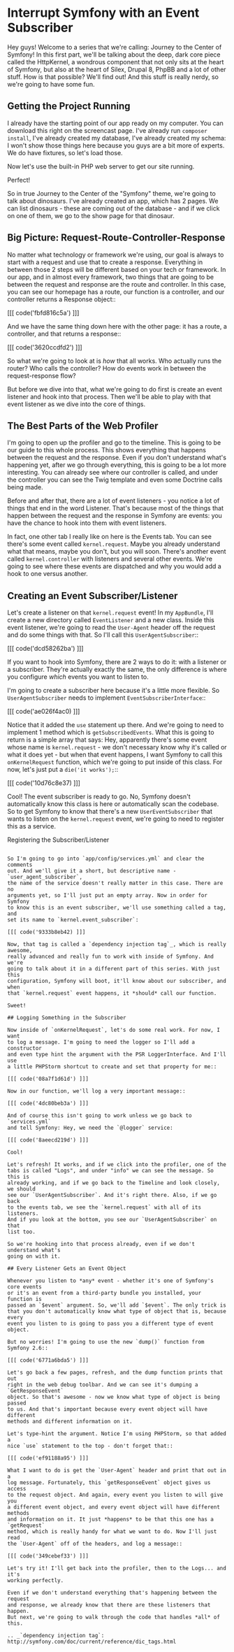 # Interrupt Symfony with an Event Subscriber

Hey guys! Welcome to a series that we're calling: Journey to the Center of
Symfony! In this first part, we'll be talking about the deep, dark core piece
called the HttpKernel, a wondrous component that not only sits at the heart
of Symfony, but also at the heart of Silex, Drupal 8, PhpBB and a lot of
other stuff. How is that possible? We'll find out! And this stuff is really
nerdy, so we're going to have some fun.

## Getting the Project Running

I already have the starting point of our app ready on my computer. You can
download this right on the screencast page. I've already run `composer install`,
I've already created my database, I've already created my schema: I won't
show those things here because you guys are a bit more of experts. We do
have fixtures, so let's load those.

Now let's use the built-in PHP web server to get our site running.

Perfect!

So in true Journey to the Center of the "Symfony" theme, we're going to talk
about dinosaurs. I've already created an app, which has 2 pages. We can list
dinosaurs - these are coming out of the database - and if we click on one
of them, we go to the show page for that dinosaur.

## Big Picture: Request-Route-Controller-Response

No matter what technology or framework we're using, our goal is always to
start with a request and use that to create a response. Everything in between
those 2 steps will be different based on your tech or framework. In our app,
and in almost every framework, two things that are going to be between the
request and response are the route and controller. In this case, you can see
our homepage has a route, our function is a controller, and our controller
returns a Response object::

[[[ code('fbfd816c5a') ]]]

And we have the same thing down here with the other page: it has a route,
a controller, and that returns a response::

[[[ code('3620ccdfd2') ]]]

So what we're going to look at is *how* that all works. Who actually runs
the router? Who calls the controller? How do events work in between the
request-response flow?

But before we dive into that, what we're going to do first is create an event
listener and hook into that process. Then we'll be able to play with that
event listener as we dive into the core of things.

## The Best Parts of the Web Profiler

I'm going to open up the profiler and go to the timeline. This is going to
be our guide to this whole process. This shows everything that happens between
the request and the response. Even if you don't understand what's happening
yet, after we go through everything, this is going to be a lot more interesting.
You can already see where our controller is called, and under the controller
you can see the Twig template and even some Doctrine calls being made.

Before and after that, there are a lot of event listeners - you notice a
lot of things that end in the word Listener. That's because most of the things
that happen between the request and the response in Symfony are events: you
have the chance to hook into them with event listeners.

In fact, one other tab I really like on here is the Events tab. You can see
there's some event called `kernel.request`. Maybe you already understand
what that means, maybe you don't, but you will soon. There's another event
called `kernel.controller` with listeners and several other events. We're
going to see where these events are dispatched and why you would add a hook
to one versus another.

## Creating an Event Subscriber/Listener

Let's create a listener on that `kernel.request` event! In my `AppBundle`,
I'll create a new directory called `EventListener` and a new class. Inside
this event listener, we're going to read the `User-Agent` header off the
request and do some things with that. So I'll call this `UserAgentSubscriber`::

[[[ code('dcd58262ba') ]]]

If you want to hook into Symfony, there are 2 ways to do it: with a listener
or a subscriber. They're actually exactly the same, the only difference is
where you configure *which* events you want to listen to.

I'm going to create a subscriber here because it's a little more flexible.
So `UserAgentSubscriber` needs to implement `EventSubscriberInterface`::

[[[ code('ae026f4ac0) ]]]

Notice that it added the `use` statement up there. And we're going to need
to implement 1 method which is `getSubscribedEvents`. What this is going
to return is a simple array that says: Hey, apparently there's some event
whose name is `kernel.request` - we don't necessary know why it's called
or what it does yet - but when that event happens, I want Symfony to call
this  `onKernelRequest` function, which we're going to put inside of this
class. For now, let's just put a `die('it works');`::

[[[ code('10d76c8e37) ]]]

Cool! The event subscriber is ready to go. No, Symfony doesn't automatically
know this class is here or automatically scan the codebase. So to get Symfony
to know that there's a new `UserEventSubscriber` that wants to listen on
the `kernel.request` event, we're going to need to register this as a
service.

Registering the Subscriber/Listener
~~~~~~~~~~~~~~~~~~~~~~~~~~~~~~~~~~~

So I'm going to go into `app/config/services.yml` and clear the comments
out. And we'll give it a short, but descriptive name - `user_agent_subscriber`,
the name of the service doesn't really matter in this case. There are no
arguments yet, so I'll just put an empty array. Now in order for Symfony
to know this is an event subscriber, we'll use something called a tag, and
set its name to `kernel.event_subscriber`:

[[[ code('9333b8eb42) ]]]

Now, that tag is called a `dependency injection tag`_, which is really awesome,
really advanced and really fun to work with inside of Symfony. And we're
going to talk about it in a different part of this series. With just this
configuration, Symfony will boot, it'll know about our subscriber, and when
that `kernel.request` event happens, it *should* call our function.

Sweet!

## Logging Something in the Subscriber

Now inside of `onKernelRequest`, let's do some real work. For now, I want
to log a message. I'm going to need the logger so I'll add a constructor
and even type hint the argument with the PSR LoggerInterface. And I'll use
a little PHPStorm shortcut to create and set that property for me::

[[[ code('08a7f1d61d') ]]]

Now in our function, we'll log a very important message::

[[[ code('4dc80beb3a') ]]]

And of course this isn't going to work unless we go back to `services.yml`
and tell Symfony: Hey, we need the `@logger` service:

[[[ code('8aeecd219d') ]]]

Cool!

Let's refresh! It works, and if we click into the profiler, one of the
tabs is called "Logs", and under "info" we can see the message. So this is
already working, and if we go back to the Timeline and look closely, we should
see our `UserAgentSubscriber`. And it's right there. Also, if we go back
to the events tab, we see the `kernel.request` with all of its listeners.
And if you look at the bottom, you see our `UserAgentSubscriber` on that
list too.

So we're hooking into that process already, even if we don't understand what's
going on with it.

## Every Listener Gets an Event Object

Whenever you listen to *any* event - whether it's one of Symfony's core events
or it's an event from a third-party bundle you installed, your function is
passed an `$event` argument. So, we'll add `$event`. The only trick is
that you don't automatically know what type of object that is, because every
event you listen to is going to pass you a different type of event object.

But no worries! I'm going to use the new `dump()` function from Symfony 2.6::

[[[ code('6771a6bda5') ]]]

Let's go back a few pages, refresh, and the dump function prints that out
right in the web debug toolbar. And we can see it's dumping a `GetResponseEvent`
object. So that's awesome - now we know what type of object is being passed
to us. And that's important because every event object will have different
methods and different information on it.

Let's type-hint the argument. Notice I'm using PHPStorm, so that added a
nice `use` statement to the top - don't forget that::

[[[ code('ef91188a95') ]]]

What I want to do is get the `User-Agent` header and print that out in a
log message. Fortunately, this `getResponseEvent` object gives us access
to the request object. And again, every event you listen to will give you
a different event object, and every event object will have different methods
and information on it. It just *happens* to be that this one has a `getRequest`
method, which is really handy for what we want to do. Now I'll just read
the `User-Agent` off of the headers, and log a message::

[[[ code('349cebef33') ]]]

Let's try it! I'll get back into the profiler, then to the Logs... and it's
working perfectly.

Even if we don't understand everything that's happening between the request
and response, we already know that there are these listeners that happen.
But next, we're going to walk through the code that handles *all* of this.

.. _`dependency injection tag`: http://symfony.com/doc/current/reference/dic_tags.html
